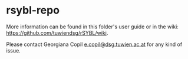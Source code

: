 rsybl-repo
==========

More information can be found in this folder's user guide or in the wiki: https://github.com/tuwiendsg/rSYBL/wiki.

Please contact Georgiana Copil e.copil@dsg.tuwien.ac.at for any kind of issue.
